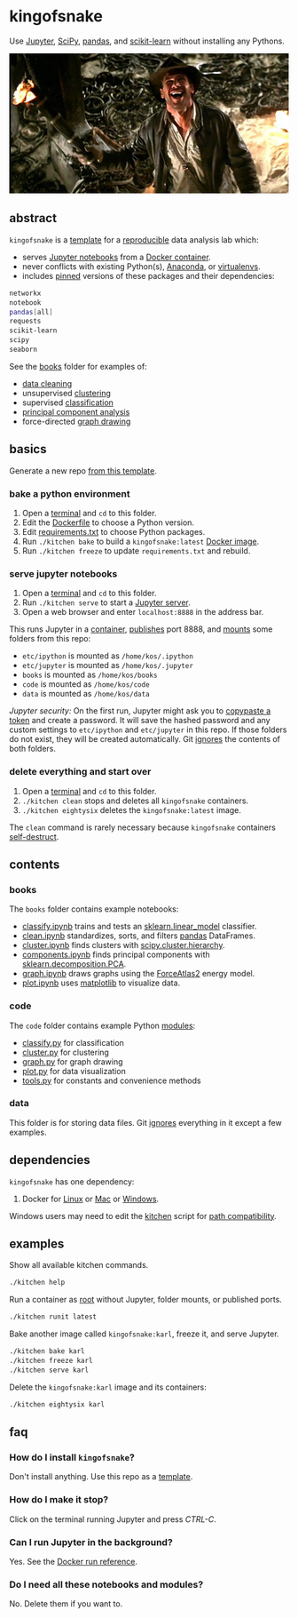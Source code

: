 # kingofsnake

Use [Jupyter], [SciPy], [pandas], and [scikit-learn] without installing any Pythons.

[Jupyter]: https://jupyter.org/
[SciPy]: https://scipy.org/
[pandas]: https://pandas.pydata.org/
[scikit-learn]: https://scikit-learn.org/stable/index.html

<img
  alt="snakepit"
  src="https://raw.githubusercontent.com/samkennerly/posters/master/kingofsnake.jpeg"
  title="Asps. Very dangerous.">


## abstract

`kingofsnake` is a [template] for a [reproducible] data analysis lab which:

- serves [Jupyter notebooks] from a [Docker container].
- never conflicts with existing Python(s), [Anaconda], or [virtualenvs].
- includes [pinned] versions of these packages and their dependencies:

```sh
networkx
notebook
pandas[all]
requests
scikit-learn
scipy
seaborn
```
[template]: https://help.github.com/en/articles/creating-a-repository-from-a-template
[reproducible]: https://en.wikipedia.org/wiki/Replication_crisis
[Jupyter notebooks]: https://jupyter-notebook.readthedocs.io/en/stable/
[Docker container]: https://docs.docker.com/develop/
[Anaconda]: https://www.anaconda.com/
[virtualenvs]: https://virtualenv.pypa.io/en/latest/
[pinned]: https://pip.pypa.io/en/stable/user_guide/#pinned-version-numbers

See the [books] folder for examples of:

- [data cleaning]
- unsupervised [clustering]
- supervised [classification]
- [principal component analysis]
- force-directed [graph drawing]

[books]: #books
[data cleaning]: https://en.wikipedia.org/wiki/Data_cleansing
[clustering]: https://en.wikipedia.org/wiki/Hierarchical_clustering
[classification]: https://en.wikipedia.org/wiki/Statistical_classification
[principal component analysis]: https://en.wikipedia.org/wiki/Principal_component_analysis
[graph drawing]: https://en.wikipedia.org/wiki/Force-directed_graph_drawing

## basics

Generate a new repo [from this template].

[from this template]: https://help.github.com/en/articles/creating-a-repository-from-a-template

### bake a python environment

1. Open a [terminal] and `cd` to this folder.
1. Edit the [Dockerfile] to choose a Python version.
1. Edit [requirements.txt] to choose Python packages.
1. Run `./kitchen bake` to build a `kingofsnake:latest` [Docker image].
1. Run `./kitchen freeze` to update `requirements.txt` and rebuild.

[terminal]: https://en.wikipedia.org/wiki/Command-line_interface
[Dockerfile]: Dockerfile
[requirements.txt]: requirements.txt
[Docker image]: https://docs.docker.com/engine/reference/commandline/images/

### serve jupyter notebooks

1. Open a [terminal] and `cd` to this folder.
1. Run `./kitchen serve` to start a [Jupyter server].
1. Open a web browser and enter `localhost:8888` in the address bar.

[terminal]: https://en.wikipedia.org/wiki/Command-line_interface
[Jupyter server]: https://jupyter-server.readthedocs.io/en/latest/index.html

This runs Jupyter in a [container], [publishes] port 8888, and [mounts] some folders from this repo:

- `etc/ipython` is mounted as `/home/kos/.ipython`
- `etc/jupyter` is mounted as `/home/kos/.jupyter`
- `books` is mounted as `/home/kos/books`
- `code` is mounted as `/home/kos/code`
- `data` is mounted as `/home/kos/data`

[container]: https://docs.docker.com/engine/reference/run/
[publishes]: https://docs.docker.com/network/
[mounts]: https://docs.docker.com/storage/bind-mounts/

*Jupyter security:* On the first run, Jupyter might ask you to [copypaste a token] and create a password. It will save the hashed password and any custom settings to `etc/ipython` and `etc/jupyter` in this repo. If those folders do not exist, they will be created automatically. Git [ignores] the contents of both folders.

[copypaste a token]: https://jupyter-server.readthedocs.io/en/stable/operators/security.html
[ignores]: https://git-scm.com/docs/gitignore

### delete everything and start over

1. Open a [terminal] and `cd` to this folder.
1. `./kitchen clean` stops and deletes all `kingofsnake` containers.
1. `./kitchen eightysix` deletes the `kingofsnake:latest` image.

The `clean` command is rarely necessary because `kingofsnake` containers [self-destruct].

[terminal]: https://en.wikipedia.org/wiki/Command-line_interface
[from this template]: https://help.github.com/en/articles/creating-a-repository-from-a-template
[self-destruct]: https://docs.docker.com/engine/reference/run/#clean-up---rm


## contents

### books

The `books` folder contains example notebooks:

- [classify.ipynb] trains and tests an [sklearn.linear_model] classifier.
- [clean.ipynb] standardizes, sorts, and filters [pandas] DataFrames.
- [cluster.ipynb] finds clusters with [scipy.cluster.hierarchy].
- [components.ipynb] finds principal components with [sklearn.decomposition.PCA].
- [graph.ipynb] draws graphs using the [ForceAtlas2] energy model.
- [plot.ipynb] uses [matplotlib] to visualize data.

[classify.ipynb]: books/classify.ipynb
[sklearn.linear_model]: https://scikit-learn.org/stable/modules/linear_model.html
[clean.ipynb]: books/clean.ipynb
[pandas]: https://pandas.pydata.org/
[cluster.ipynb]: books/cluster.ipynb
[scipy.cluster.hierarchy]: https://docs.scipy.org/doc/scipy/reference/cluster.hierarchy.html
[components.ipynb]: books/components.ipynb
[sklearn.decomposition.PCA]: https://scikit-learn.org/stable/modules/generated/sklearn.decomposition.PCA.html
[graph.ipynb]: books/graph.ipynb
[ForceAtlas2]: https://journals.plos.org/plosone/article?id=10.1371/journal.pone.0098679
[plot.ipynb]: books/plot.ipynb
[matplotlib]: https://matplotlib.org/

### code

The `code` folder contains example Python [modules]:

- [classify.py] for classification
- [cluster.py] for clustering
- [graph.py] for graph drawing
- [plot.py] for data visualization
- [tools.py] for constants and convenience methods

[modules]: https://docs.python.org/3/tutorial/modules.html
[classify.py]: code/classify.py
[cluster.py]: code/cluster.py
[graph.py]: code/graph.py
[plot.py]: code/plot.py
[tools.py]: code/tools.py

### data

This folder is for storing data files. Git [ignores] everything in it except a few examples.

[ignores]: https://git-scm.com/docs/gitignore


## dependencies

`kingofsnake` has one dependency:

1. Docker for [Linux] or [Mac] or [Windows].

Windows users may need to edit the [kitchen] script for [path compatibility].

[Linux]: https://docs.docker.com/install/
[Mac]: https://docs.docker.com/docker-for-mac/install/
[Windows]: https://docs.docker.com/docker-for-windows/
[kitchen]: kitchen
[path compatibility]: https://en.wikipedia.org/wiki/Path_(computing)#MS-DOS/Microsoft_Windows_style


## examples

Show all available kitchen commands.
```sh
./kitchen help
```
Run a container as [root] without Jupyter, folder mounts, or published ports.
```sh
./kitchen runit latest
```
Bake another image called `kingofsnake:karl`, freeze it, and serve Jupyter.
```sh
./kitchen bake karl
./kitchen freeze karl
./kitchen serve karl
```
Delete the `kingofsnake:karl` image and its containers:
```sh
./kitchen eightysix karl
```

[root]: https://en.wikipedia.org/wiki/Superuser


## faq

### How do I install `kingofsnake`?

Don't install anything. Use this repo as a [template].

[template]: https://help.github.com/en/articles/creating-a-repository-from-a-template

### How do I make it stop?

Click on the terminal running Jupyter and press *CTRL-C*.

### Can I run Jupyter in the background?

Yes. See the [Docker run reference].

[Docker run reference]: https://docs.docker.com/engine/reference/run/

### Do I need all these notebooks and modules?

No. Delete them if you want to.
